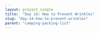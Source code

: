 ```yaml
---
layout: project_single
title:  "Day 14: How to Prevent Wrinkles"
slug: "day-14-how-to-prevent-wrinkles"
parent: "camping-packing-list"
---
```

 